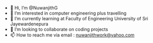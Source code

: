 - 👋 Hi, I’m @NuwanjithG
- 👀 I’m interested in computer engineering plus travelling
- 🌱 I’m currently learning at Faculty of Engineering University of Sri Jayewardenepura
- 💞️ I’m looking to collaborate on coding projects
- 📫 How to reach me via email : nuwanjithwork@yahoo.com

<!---
NuwanjithG/NuwanjithG is a ✨ special ✨ repository because its `README.md` (this file) appears on your GitHub profile.
You can click the Preview link to take a look at your changes.
--->
